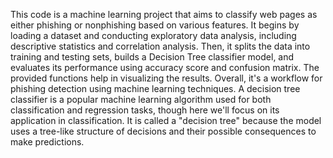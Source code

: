 This code is a machine learning project that aims to classify web pages as either phishing or nonphishing based on various features. It begins by loading a dataset and conducting exploratory data analysis, including descriptive statistics and correlation analysis. Then, it splits the data into training and testing sets, builds a Decision Tree classifier model, and evaluates its performance using accuracy score and confusion matrix. The provided functions help in visualizing the results. Overall, it's a workflow for phishing detection using machine learning techniques. 
A decision tree classifier is a popular machine learning algorithm used for both classification and regression tasks, though here we'll focus on its application in classification. It is called a "decision tree" because the model uses a tree-like structure of decisions and their possible consequences to make predictions.  
